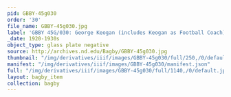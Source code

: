 ```yaml
---
pid: GBBY-45g030
order: '30'
file_name: GBBY-45g030.jpg
label: 'GBBY 45G/030: George Keogan (includes Keogan as Football Coach) - c1920-1930s'
_date: 1920-1930s
object_type: glass plate negative
source: http://archives.nd.edu/Bagby/GBBY-45g030.jpg
thumbnail: "/img/derivatives/iiif/images/GBBY-45g030/full/250,/0/default.jpg"
manifest: "/img/derivatives/iiif/images/GBBY-45g030/manifest.json"
full: "/img/derivatives/iiif/images/GBBY-45g030/full/1140,/0/default.jpg"
layout: bagby_item
collection: bagby
---
```

